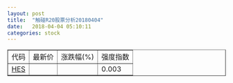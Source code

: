 ```yaml
---
layout: post
title:  "触碰R20股票分析20180404"
date:   2018-04-04 05:10:11
categories: stock
---
```

<script type="text/javascript">
var stockList = []
stockList.push('gb_hes');
</script>

<table border="1">
 <tr>
 <td>代码</td>
  <td>最新价</td>
  <td>涨跌幅(%)</td>
 <td>强度指数</td>
</tr>
  <tr id="hes"><td><a href="http://stock.finance.sina.com.cn/usstock/quotes/HES.html" target="_blank">HES</a></td><td></td><td></td><td>0.003</td></tr>
</table>
